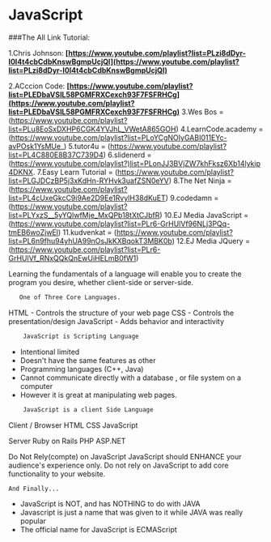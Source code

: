 # JavaScript

###The All Link Tutorial:

1.Chris Johnson: **[https://www.youtube.com/playlist?list=PLzi8dDyr-I0l4t4cbCdbKnswBgmpUcjQl](https://www.youtube.com/playlist?list=PLzi8dDyr-I0l4t4cbCdbKnswBgmpUcjQl)**

2.ACccion Code: **[https://www.youtube.com/playlist?list=PLEDbaVSIL58PGMFRXCexch93F7FSFRHCg](https://www.youtube.com/playlist?list=PLEDbaVSIL58PGMFRXCexch93F7FSFRHCg)**
3.Wes Bos = (https://www.youtube.com/playlist?list=PLu8EoSxDXHP6CGK4YVJhL_VWetA865GOH)
4.LearnCode.academy = (https://www.youtube.com/playlist?list=PLoYCgNOIyGABI011EYc-avPOsk1YsMUe_)
5.tutor4u = (https://www.youtube.com/playlist?list=PL4C880E8B37C739D4)
6.slidenerd = (https://www.youtube.com/playlist?)list=PLonJJ3BVjZW7khFksz6Xb14lykip4DKNX.
7.Easy Learn Tutorial = (https://www.youtube.com/playlist?list=PLGJDCzBP5j3xKdHn-RYHvk3uafZSN0eYV)
8.The Net Ninja = (https://www.youtube.com/playlist?list=PL4cUxeGkcC9i9Ae2D9Ee1RvylH38dKuET)
9.codedamn = (https://www.youtube.com/playlist?list=PLYxzS__5yYQlwfMje_MxQPb18tXtCJbfR)
10.EJ Media JavaScript = (https://www.youtube.com/playlist?list=PLr6-GrHUlVf96NLj3PQq-tmEB6woZjwEl)
11.kudvenkat = (https://www.youtube.com/playlist?list=PL6n9fhu94yhUA99nOsJkKXBqokT3MBK0b)
12.EJ Media JQuery = (https://www.youtube.com/playlist?list=PLr6-GrHUlVf_RNxQQkQnEwUiHELmB0fW1)


 Learning the fundamentals of a language will enable you to create the program you desire, whether client-side or server-side.

 ```bash
 	One of Three Core Languages.
 ```


HTML - Controls the structure of your web page
CSS - Controls the presentation/design
JavaScript - Adds behavior and interactivity


 ```bash
     JavaScript is Scripting Language
 ```


- Intentional limited
- Doesn't have the same features as other
- Programming languages (C++, Java)
- Cannot communicate directly with a database , or file system on a computer
- However it is great at manipulating web pages.


 ```bash
     JavaScript is a client Side Language
 ```



Client / Browser 
HTML
CSS
JavaScript

Server
Ruby on Rails
PHP
ASP.NET


Do Not Rely(compte) on JavaScript
JavaScript should ENHANCE your audience's experience only.
Do not rely on JavaScript to add core functionality to your website.


 ```bash
And Finally...
```


- JavaScript is NOT, and has NOTHING to do with JAVA
- Javascript is just a name that was given to it while JAVA was really popular
- The official name for JavaScript is ECMAScript
